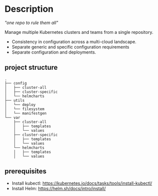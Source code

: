 # Description
*"one repo to rule them all"*

Manage multiple Kubernetes clusters and teams from a single repository.
* Consistency in configuration across a multi-cloud landscape.
* Separate generic and specific configuration requirements
* Separate configuration and deployments.


## project structure
```shell
.
├── config
│   ├── cluster-all
│   ├── cluster-specific
│   └── helmcharts
├── utils
│   └── deploy
│   └── filesystem
│   └── manifestgen
└── var
    ├── cluster-all
    │   ├── templates
    │   └── values
    ├── cluster-specific
    │   ├── templates
    │   └── values
    └── helmcharts
    │   ├── templates
    │   └── values
```

## prerequisites
* Install kubectl: https://kubernetes.io/docs/tasks/tools/install-kubectl/
* Install Helm: https://helm.sh/docs/intro/install/


